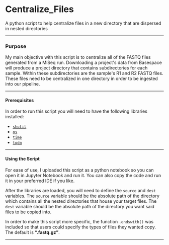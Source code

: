 # Centralize_Files
 A python script to help centralize files in a new directory that are dispersed in nested directories

---

### Purpose
 My main objective with this script is to centralize all of the FASTQ files generated from a MiSeq run. Downloading a project's data from Basespace will produce a project directory that contains subdirectories for each sample. Within these subdirectories are the sample's R1 and R2 FASTQ files. These files need to be centralized in one directory in order to be ingested into our pipeline.

---

#### Prerequisites 
In order to run this script you will need to have the following libraries installed:
- [`shutil`](https://docs.python.org/3/library/shutil.html#module-shutil)
- [`os`](https://docs.python.org/3/library/os.html)
- [`time`](https://docs.python.org/3/library/time.html?highlight=time#module-time)
- [`tqdm`](https://tqdm.github.io/)

---

#### Using the Script
For ease of use, I uploaded this script as a python notebook so you can open it in Jupyter Notebook and run it. You can also copy the code and run it in your preferred IDE if you like. 

After the libraries are loaded, you will need to define the `source` and `dest` variables. The `source` variable should be the absolute path of the directory which contains all the nested directories that house your target files. The `dest` variable should be the absolute path of the directory you want said files to be copied into. 

In order to make this script more specific, the function `.endswith()` was included so that users could specify the types of files they wanted copy. The default is **“.fastq.gz”**. 

---
